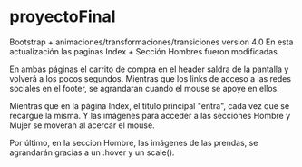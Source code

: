 # proyectoFinal

Bootstrap + animaciones/transformaciones/transiciones version 4.0
En esta actualización las paginas Index + Sección Hombres fueron modificadas. 

En ambas páginas el carrito de compra en el header saldra de la pantalla y volverá a los pocos segundos.
Mientras que los links de acceso a las redes sociales en el footer, se agrandaran cuando el mouse se apoye en ellos.

Mientras que en la página Index, el titulo principal "entra", cada vez que se recargue la misma. Y las imágenes para 
acceder a las secciones Hombre y Mujer se moveran al acercar el mouse.

Por último, en la seccion Hombre, las imágenes de las prendas, se agrandarán gracias a un :hover y un scale().
